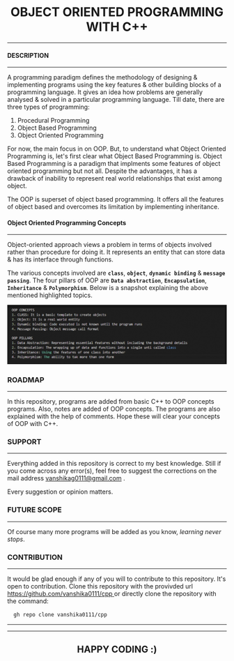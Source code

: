 # <center> **OBJECT ORIENTED PROGRAMMING WITH C++** </center>
---
#### **DESCRIPTION**
---

A programming paradigm defines the methodology of designing & implementing programs using the key features & other building blocks of a programming language.
It gives an idea how problems are generally analysed & solved in a particular programming language.
Till date, there are three types of programming:
  1. Procedural Programming
  2. Object Based Programming
  3. Object Oriented Programming
  
For now, the main focus in on OOP. But, to understand what Object Oriented Programming is, let's first clear what Object Based Programming is.
Object Based Programming is a paradigm that implments some features of object oriented programming but not all.
Despite the advantages, it has a drawback of inability to represent real world relationships that exist among object.

The OOP is superset of object based programming.
It offers all the features of object based and overcomes its limitation by implementing inheritance.

#### **Object Oriented Programming Concepts**
---
Object-oriented approach views a problem in terms of objects involved rather than procedure for doing it.
It represents an entity that can store data & has its interface through functions.

The various concepts involved are **`class`**, **`object`**, **`dynamic binding`** & **`message passing`**.
The four pillars of OOP are **`Data abstraction`**, **`Encapsulation`**, **`Inheritance`** & **`Polymorphism`**.
Below is a snapshot explaining the above mentioned highlighted topics.

![Alt Text](https://github.com/vanshika0111/cpp/blob/master/ReadMe%20essentials/photo.jpg)

### **ROADMAP**
---
In this repository, programs are added from basic C++ to OOP concepts programs. Also, notes are added of OOP concepts.
The programs are also explained with the help of comments. Hope these will clear your concepts of OOP with C++.

### **SUPPORT**
---

Everything added in this repository is correct to my best knowledge.
Still if you come across any error(s), feel free to suggest the corrections on the mail address vanshikag0111@gmail.com .

Every suggestion or opinion matters.

### **FUTURE SCOPE**
---

Of course many more programs will be added as you know, *learning never stops*.

### **CONTRIBUTION**
---

It would be glad enough if any of you will to contribute to this repository.
It's open to contribution. 
Clone this repository with the provivded url <u> https://github.com/vanshika0111/cpp </u>
or directly clone the repository with the command: 

```bash
  gh repo clone vanshika0111/cpp
```
---
---
## <center> **HAPPY CODING :)** </center>


